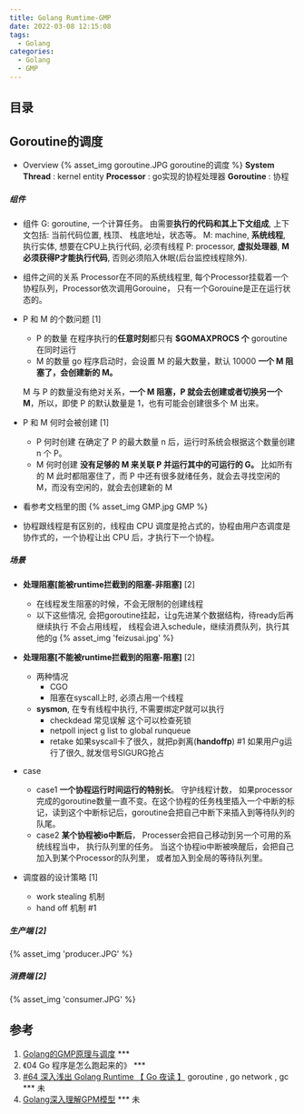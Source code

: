 ```yaml
---
title: Golang Rumtime-GMP
date: 2022-03-08 12:15:08
tags:
  - Golang
categories:
  - Golang
  - GMP 
---
```


<p></p>
<!-- more -->

## 目录
<!-- toc -->

##  Goroutine的调度

+ Overview
{% asset_img goroutine.JPG goroutine的调度 %}
**System Thread** : kernel entity
**Processor** : go实现的协程处理器
**Goroutine** : 协程

##### 组件 
+ 组件
G:  goroutine, 一个计算任务。 由需要**执行的代码和其上下文组成**, 上下文包括:  当前代码位置,  栈顶、 栈底地址，状态等。
M: machine,  **系统线程**, 执行实体,  想要在CPU上执行代码, 必须有线程
P:  processor, **虚拟处理器**,  **M必须获得P才能执行代码**, 否则必须陷入休眠(后台监控线程除外).

+ 组件之间的关系
Processor在不同的系统线程里, 每个Processor挂载着一个协程队列，Processor依次调用Gorouine，
只有一个Gorouine是正在运行状态的。

+ P 和 M 的个数问题  [1]
  - P 的数量
    在程序执行的**任意时刻**都只有 **$GOMAXPROCS 个** goroutine 在同时运行
  - M 的数量
    go 程序启动时，会设置 M 的最大数量，默认 10000
    **一个 M 阻塞了，会创建新的 M。**
    
  
  M 与 P 的数量没有绝对关系，**一个 M 阻塞，P 就会去创建或者切换另一个 M**，所以，即使 P 的默认数量是 1，也有可能会创建很多个 M 出来。
  
+ P 和 M 何时会被创建  [1]
  - P 何时创建
    在确定了 P 的最大数量 n 后，运行时系统会根据这个数量创建 n 个 P。
  - M 何时创建
    **没有足够的 M 来关联 P 并运行其中的可运行的 G。** 比如所有的 M 此时都阻塞住了，而 P 中还有很多就绪任务，就会去寻找空闲的 M，而没有空闲的，就会去创建新的 M
  
+ 看参考文档里的图
{% asset_img  GMP.jpg  GMP  %}


+ 协程跟线程是有区别的，线程由 CPU 调度是抢占式的，协程由用户态调度是协作式的，一个协程让出 CPU 后，才执行下一个协程。

##### 场景
+ **处理阻塞[能被runtime拦截到的阻塞-非阻塞]**  [2]
  + 在线程发生阻塞的时候，不会无限制的创建线程
  + 以下这些情况,  会把goroutine挂起，让g先进某个数据结构，待ready后再继续执行
    不会占用线程， 线程会进入schedule，继续消费队列，执行其他的g
  {% asset_img  'feizusai.jpg' %}  
  
+  **处理阻塞[不能被runtime拦截到的阻塞-阻塞]**  [2]
   - 两种情况
     - CGO
     - 阻塞在syscall上时,  必须占用一个线程
   - **sysmon**,  在专有线程中执行, 不需要绑定P就可以执行
     + checkdead 
       常见误解 这个可以检查死锁
     + netpoll
       inject g list to global runqueue
     + retake
       如果syscall卡了很久，就把p剥离(**handoffp**)  #1
       如果用户g运行了很久, 就发信号SIGURG抢占
       
+ case
  - case1
    **一个协程运行时间运行的特别长**。 守护线程计数， 如果processor完成的goroutine数量一直不变。在这个协程的任务栈里插入一个中断的标记，读到这个中断标记后，goroutine会把自己中断下来插入到等待队列的队尾。
  - case2 
  **某个协程被io中断后**， Processer会把自己移动到另一个可用的系统线程当中， 执行队列里的任务。 
  当这个协程io中断被唤醒后，会把自己加入到某个Processor的队列里， 或者加入到全局的等待队列里。
  
+ 调度器的设计策略 [1]
  - work stealing 机制
  - hand off 机制  #1

##### 生产端 [2]
{% asset_img  'producer.JPG' %}

##### 消费端 [2]
{% asset_img  'consumer.JPG' %}

## 参考
1. [Golang的GMP原理与调度](https://blog.csdn.net/qq_44205272/article/details/111565957) ***
2. 《04 Go 程序是怎么跑起来的》  *** 
100. [#64 深入浅出 Golang Runtime 【 Go 夜读 】](https://www.bilibili.com/video/BV1oE411y7qG/)  goroutine ,  go network , gc *** 未
101. [Golang深入理解GPM模型](https://www.bilibili.com/video/BV19r4y1w7Nx?spm_id_from=333.880.my_history.page.click)  *** 未



